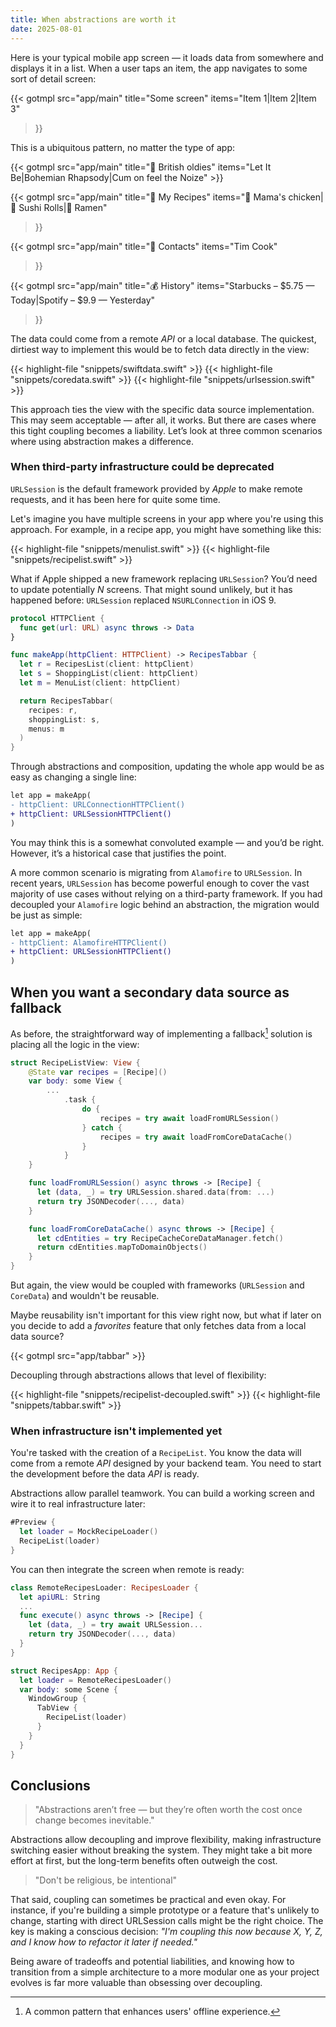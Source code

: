 ```yaml
---
title: When abstractions are worth it
date: 2025-08-01
---
```


Here is your typical mobile app screen — it loads data from somewhere and displays it in a list. When a user taps an item, the app navigates to some sort of detail screen:

{{< gotmpl src="app/main"
    title="Some screen"
    items="Item 1|Item 2|Item 3"
>}}

This is a ubiquitous pattern, no matter the type of app:
<div class="carousel-breakout">
<div class="carousel-content">
{{< gotmpl src="app/main"
    title="🎵 British oldies"
    items="Let It Be|Bohemian Rhapsody|Cum on feel the Noize"
>}}

{{< gotmpl src="app/main"
    title="🔪 My Recipes"
    items="🍗 Mama's chicken|🍣 Sushi Rolls|🍜 Ramen"
>}}

{{< gotmpl src="app/main"
    title="👤 Contacts"
    items="Tim Cook"
>}}

{{< gotmpl src="app/main"
    title="💰 History"
    items="Starbucks – $5.75 — Today|Spotify – $9.9 — Yesterday"
>}}

</div>
</div>

The data could come from a remote *API* or a local database. The quickest, dirtiest way to implement this would be to fetch data directly in the view:

<div class="carousel-breakout">
<div class="carousel-content">
{{< highlight-file "snippets/swiftdata.swift" >}}
{{< highlight-file "snippets/coredata.swift" >}}
{{< highlight-file "snippets/urlsession.swift" >}}
</div>
</div>

This approach ties the view with the specific data source implementation. This may seem acceptable — after all, it works. But there are cases where this tight coupling becomes a liability. Let’s look at three common scenarios where using abstraction makes a difference.

### When third-party infrastructure could be deprecated

`URLSession` is the default framework provided by *Apple* to make remote requests, and it has been here for quite some time.

Let's imagine you have multiple screens in your app where you're using this approach. For example, in a recipe app, you might have something like this:

<div class="carousel-breakout">
<div class="carousel-content">
{{< highlight-file "snippets/menulist.swift" >}}
{{< highlight-file "snippets/recipelist.swift" >}}
</div>
</div>

What if Apple shipped a new framework replacing `URLSession`? You’d need to update potentially *N* screens. That might sound unlikely, but it has happened before: `URLSession` replaced `NSURLConnection` in iOS 9.

```swift
protocol HTTPClient {
  func get(url: URL) async throws -> Data
}

func makeApp(httpClient: HTTPClient) -> RecipesTabbar {
  let r = RecipesList(client: httpClient)
  let s = ShoppingList(client: httpClient)
  let m = MenuList(client: httpClient)

  return RecipesTabbar(
    recipes: r,
    shoppingList: s,
    menus: m
  )
}
```

Through abstractions and composition, updating the whole app would be as easy as changing a single line:

```diff
let app = makeApp(
- httpClient: URLConnectionHTTPClient()
+ httpClient: URLSessionHTTPClient()
)
```

You may think this is a somewhat convoluted example — and you’d be right. However, it’s a historical case that justifies the point.

A more common scenario is migrating from `Alamofire` to `URLSession`. In recent years, `URLSession` has become powerful enough to cover the vast majority of use cases without relying on a third-party framework. If you had decoupled your `Alamofire` logic behind an abstraction, the migration would be just as simple:

```diff
let app = makeApp(
- httpClient: AlamofireHTTPClient()
+ httpClient: URLSessionHTTPClient()
)
```

## When you want a secondary data source as fallback

As before, the straightforward way of implementing a fallback[^fallback] solution is placing all the logic in the view:

[^fallback]: A common pattern that enhances users' offline experience.

```swift
struct RecipeListView: View {
    @State var recipes = [Recipe]()
    var body: some View {
        ...
            .task {
                do {
                    recipes = try await loadFromURLSession()
                } catch {
                    recipes = try await loadFromCoreDataCache()
                }
            }
    }

    func loadFromURLSession() async throws -> [Recipe] {
      let (data, _) = try URLSession.shared.data(from: ...)
      return try JSONDecoder(..., data)
    }

    func loadFromCoreDataCache() async throws -> [Recipe] {
      let cdEntities = try RecipeCacheCoreDataManager.fetch()
      return cdEntities.mapToDomainObjects()
    }
}
```

But again, the view would be coupled with frameworks (`URLSession` and `CoreData`) and wouldn't be reusable.

Maybe reusability isn't important for this view right now, but what if later on you decide to add a *favorites* feature that only fetches data from a local data source?

{{< gotmpl src="app/tabbar" >}}

Decoupling through abstractions allows that level of flexibility:

<div class="carousel-breakout">
<div class="carousel-content">
{{< highlight-file "snippets/recipelist-decoupled.swift" >}}
{{< highlight-file "snippets/tabbar.swift" >}}
</div>
</div>

### When infrastructure isn't implemented yet

You're tasked with the creation of a `RecipeList`. You know the data will come from a remote *API* designed by your backend team. You need to start the development before the data *API* is ready.

Abstractions allow parallel teamwork. You can build a working screen and wire it to real infrastructure later:

```swift
#Preview {
  let loader = MockRecipeLoader()
  RecipeList(loader)
}
```

You can then integrate the screen when remote is ready:

```swift
class RemoteRecipesLoader: RecipesLoader {
  let apiURL: String
  ...
  func execute() async throws -> [Recipe] {
    let (data, _) = try await URLSession...
    return try JSONDecoder(..., data)
  }
}

struct RecipesApp: App {
  let loader = RemoteRecipesLoader()
  var body: some Scene {
    WindowGroup {
      TabView {
        RecipeList(loader)
      }
    }
  }
}
```

## Conclusions

> "Abstractions aren’t free — but they’re often worth the cost once change becomes inevitable."

Abstractions allow decoupling and improve flexibility, making infrastructure switching easier without breaking the system. They might take a bit more effort at first, but the long-term benefits often outweigh the cost.

> "Don't be religious, be intentional"

That said, coupling can sometimes be practical and even okay. For instance, if you're building a simple prototype or a feature that's unlikely to change, starting with direct URLSession calls might be the right choice. The key is making a conscious decision: *"I'm coupling this now because X, Y, Z, and I know how to refactor it later if needed."*

Being aware of tradeoffs and potential liabilities, and knowing how to transition from a simple architecture to a more modular one as your project evolves is far more valuable than obsessing over decoupling.
